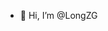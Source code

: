 - 👋 Hi, I’m @LongZG
<!---
LongZG/LongZG is a ✨ special ✨ repository because its `README.md` (this file) appears on your GitHub profile.
You can click the Preview link to take a look at your changes.
--->
